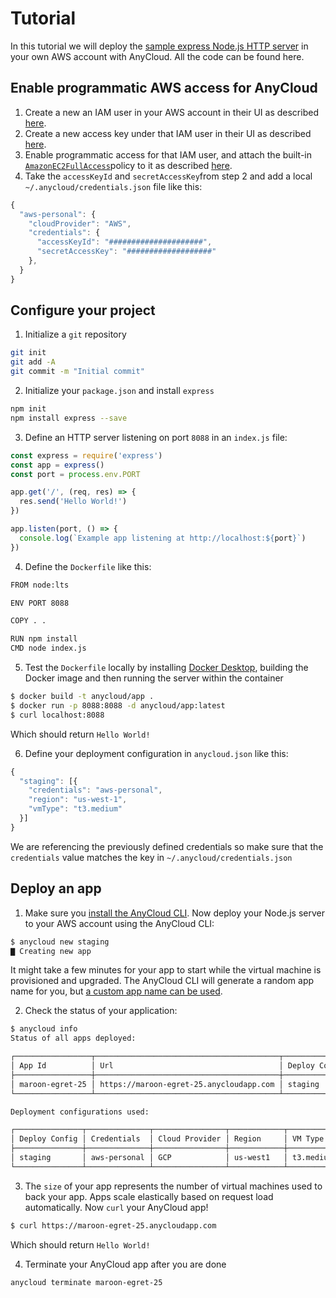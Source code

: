 # Tutorial

In this tutorial we will deploy the [sample express Node.js HTTP server](https://expressjs.com/en/starter/hello-world.html) in your own AWS account with AnyCloud. All the code can be found here.

## Enable programmatic AWS access for AnyCloud

1. Create a new an IAM user in your AWS account in their UI as described [here](https://docs.aws.amazon.com/IAM/latest/UserGuide/id_users_create.html#id_users_create_console).
2. Create a new access key under that IAM user in their UI as described [here](https://docs.aws.amazon.com/IAM/latest/UserGuide/id_credentials_access-keys.html#Using_CreateAccessKey).
3. Enable programmatic access for that IAM user, and attach the built-in [`AmazonEC2FullAccess`](https://console.aws.amazon.com/iam/home#/policies/arn%3Aaws%3Aiam%3A%3Aaws%3Apolicy%2FAmazonEC2FullAccess)policy to it as described [here](https://docs.aws.amazon.com/IAM/latest/UserGuide/access_policies_manage-attach-detach.html#add-policies-console).
4. Take the `accessKeyId` and `secretAccessKey`from step 2 and add a local `~/.anycloud/credentials.json` file like this:

```javascript
{
  "aws-personal": {
    "cloudProvider": "AWS",
    "credentials": {
      "accessKeyId": "#####################",
      "secretAccessKey": "###################"
    },
  }
}
```

## Configure your project

1. Initialize a `git` repository

```bash
git init
git add -A
git commit -m "Initial commit"
```

2. Initialize your `package.json` and install `express`

```bash
npm init
npm install express --save
```

3. Define an HTTP server listening on port `8088` in an `index.js` file:

```javascript
const express = require('express')
const app = express()
const port = process.env.PORT

app.get('/', (req, res) => {
  res.send('Hello World!')
})

app.listen(port, () => {
  console.log(`Example app listening at http://localhost:${port}`)
})
```

4. Define the `Dockerfile` like this: 

```bash
FROM node:lts

ENV PORT 8088

COPY . .

RUN npm install
CMD node index.js
```

5. Test the `Dockerfile` locally by installing [Docker Desktop](https://www.docker.com/products/docker-desktop), building the Docker image and then running the server within the container

```bash
$ docker build -t anycloud/app .
$ docker run -p 8088:8088 -d anycloud/app:latest
$ curl localhost:8088
```

Which should return `Hello World!`

 6. Define your deployment configuration in `anycloud.json` like this:

```javascript
{
  "staging": [{
    "credentials": "aws-personal",
    "region": "us-west-1",
    "vmType": "t3.medium"
  }]
}
```

We are referencing the previously defined credentials so make sure that the `credentials` value matches the key in `~/.anycloud/credentials.json`

## Deploy an app

1. Make sure you [install the AnyCloud CLI](about.md#cli-installation). Now deploy your Node.js server to your AWS account using the AnyCloud CLI:

```bash
$ anycloud new staging
▇ Creating new app
```

It might take a few minutes for your app to start while the virtual machine is provisioned and upgraded. The AnyCloud CLI will generate a random app name for you, but [a custom app name can be used](how-to-guides/custom-name.md). 

2. Check the status of your application:

```bash
$ anycloud info
Status of all apps deployed:

┌─────────────────┬─────────────────────────────────────────┬───────────────┬──────┬─────────┐
│ App Id          │ Url                                     │ Deploy Config │ Size │ Version │
├─────────────────┼─────────────────────────────────────────┼───────────────┼──────┼─────────┤
│ maroon-egret-25 │ https://maroon-egret-25.anycloudapp.com │ staging       │ 1    │ v0.1.34 │
└─────────────────┴─────────────────────────────────────────┴───────────────┴──────┴─────────┘

Deployment configurations used:

┌───────────────┬──────────────┬────────────────┬────────────┬───────────┐
│ Deploy Config │ Credentials  │ Cloud Provider │ Region     │ VM Type   │
├───────────────┼──────────────┼────────────────┼────────────┼───────────┤
│ staging       │ aws-personal │ GCP            │ us-west1   │ t3.medium │
└───────────────┴──────────────┴────────────────┴────────────┴───────────┘
```

3. The `size` of your app represents the number of virtual machines used to back your app. Apps scale elastically based on request load automatically. Now `curl` your AnyCloud app!

```bash
$ curl https://maroon-egret-25.anycloudapp.com
```

Which should return `Hello World!`

4. Terminate your AnyCloud app after you are done

```bash
anycloud terminate maroon-egret-25
```



